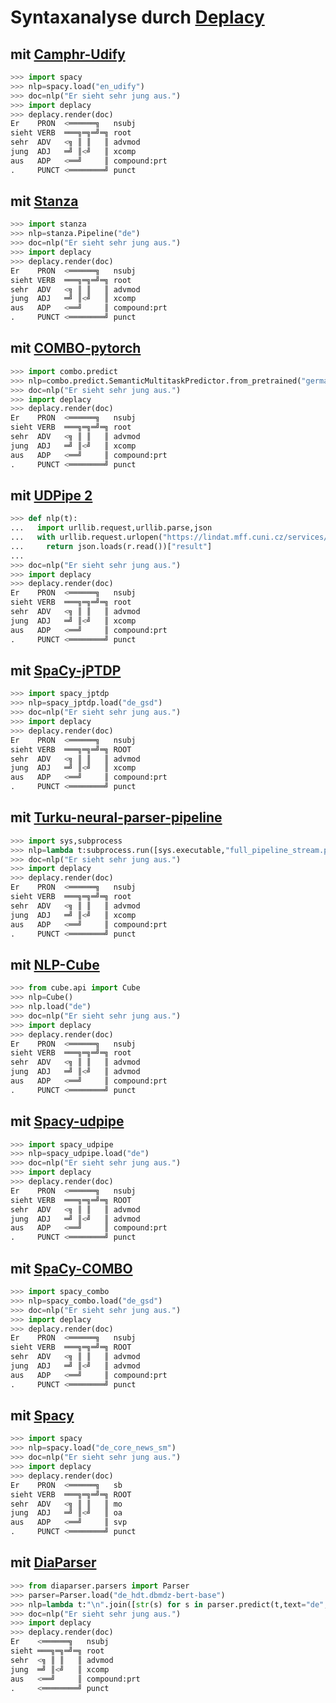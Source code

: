 # Syntaxanalyse durch [Deplacy](https://koichiyasuoka.github.io/deplacy/)

## mit [Camphr-Udify](https://camphr.readthedocs.io/en/latest/notes/udify.html)

```py
>>> import spacy
>>> nlp=spacy.load("en_udify")
>>> doc=nlp("Er sieht sehr jung aus.")
>>> import deplacy
>>> deplacy.render(doc)
Er    PRON  <══════╗   nsubj
sieht VERB  ═══╗═╗═╝═╗ root
sehr  ADV   <╗ ║ ║   ║ advmod
jung  ADJ   ═╝ ║<╝   ║ xcomp
aus   ADP   <══╝     ║ compound:prt
.     PUNCT <════════╝ punct
```

## mit [Stanza](https://stanfordnlp.github.io/stanza)

```py
>>> import stanza
>>> nlp=stanza.Pipeline("de")
>>> doc=nlp("Er sieht sehr jung aus.")
>>> import deplacy
>>> deplacy.render(doc)
Er    PRON  <══════╗   nsubj
sieht VERB  ═══╗═╗═╝═╗ root
sehr  ADV   <╗ ║ ║   ║ advmod
jung  ADJ   ═╝ ║<╝   ║ xcomp
aus   ADP   <══╝     ║ compound:prt
.     PUNCT <════════╝ punct
```

## mit [COMBO-pytorch](https://github.com/ipipan/combo)

```py
>>> import combo.predict
>>> nlp=combo.predict.SemanticMultitaskPredictor.from_pretrained("german")
>>> doc=nlp("Er sieht sehr jung aus.")
>>> import deplacy
>>> deplacy.render(doc)
Er    PRON  <══════╗   nsubj
sieht VERB  ═══╗═╗═╝═╗ root
sehr  ADV   <╗ ║ ║   ║ advmod
jung  ADJ   ═╝ ║<╝   ║ xcomp
aus   ADP   <══╝     ║ compound:prt
.     PUNCT <════════╝ punct
```

## mit [UDPipe 2](http://ufal.mff.cuni.cz/udpipe/2)

```py
>>> def nlp(t):
...   import urllib.request,urllib.parse,json
...   with urllib.request.urlopen("https://lindat.mff.cuni.cz/services/udpipe/api/process?model=de&tokenizer&tagger&parser&data="+urllib.parse.quote(t)) as r:
...     return json.loads(r.read())["result"]
...
>>> doc=nlp("Er sieht sehr jung aus.")
>>> import deplacy
>>> deplacy.render(doc)
Er    PRON  <══════╗   nsubj
sieht VERB  ═══╗═╗═╝═╗ root
sehr  ADV   <╗ ║ ║   ║ advmod
jung  ADJ   ═╝ ║<╝   ║ xcomp
aus   ADP   <══╝     ║ compound:prt
.     PUNCT <════════╝ punct
```

## mit [SpaCy-jPTDP](https://github.com/KoichiYasuoka/spaCy-jPTDP)

```py
>>> import spacy_jptdp
>>> nlp=spacy_jptdp.load("de_gsd")
>>> doc=nlp("Er sieht sehr jung aus.")
>>> import deplacy
>>> deplacy.render(doc)
Er    PRON  <══════╗   nsubj
sieht VERB  ═══╗═╗═╝═╗ ROOT
sehr  ADV   <╗ ║ ║   ║ advmod
jung  ADJ   ═╝ ║<╝   ║ xcomp
aus   ADP   <══╝     ║ compound:prt
.     PUNCT <════════╝ punct
```

## mit [Turku-neural-parser-pipeline](https://turkunlp.org/Turku-neural-parser-pipeline/)

```py
>>> import sys,subprocess
>>> nlp=lambda t:subprocess.run([sys.executable,"full_pipeline_stream.py","--gpu","-1","--conf","models_de_gsd/pipelines.yaml"],cwd="Turku-neural-parser-pipeline",input=t,encoding="utf-8",stdout=subprocess.PIPE).stdout
>>> doc=nlp("Er sieht sehr jung aus.")
>>> import deplacy
>>> deplacy.render(doc)
Er    PRON  <══════╗   nsubj
sieht VERB  ═══╗═╗═╝═╗ root
sehr  ADV   <╗ ║ ║   ║ advmod
jung  ADJ   ═╝ ║<╝   ║ xcomp
aus   ADP   <══╝     ║ compound:prt
.     PUNCT <════════╝ punct
```

## mit [NLP-Cube](https://github.com/Adobe/NLP-Cube)

```py
>>> from cube.api import Cube
>>> nlp=Cube()
>>> nlp.load("de")
>>> doc=nlp("Er sieht sehr jung aus.")
>>> import deplacy
>>> deplacy.render(doc)
Er    PRON  <══════╗   nsubj
sieht VERB  ═══╗═╗═╝═╗ root
sehr  ADV   <╗ ║ ║   ║ advmod
jung  ADJ   ═╝ ║<╝   ║ advmod
aus   ADP   <══╝     ║ compound:prt
.     PUNCT <════════╝ punct
```

## mit [Spacy-udpipe](https://github.com/TakeLab/spacy-udpipe)

```py
>>> import spacy_udpipe
>>> nlp=spacy_udpipe.load("de")
>>> doc=nlp("Er sieht sehr jung aus.")
>>> import deplacy
>>> deplacy.render(doc)
Er    PRON  <══════╗   nsubj
sieht VERB  ═══╗═╗═╝═╗ ROOT
sehr  ADV   <╗ ║ ║   ║ advmod
jung  ADJ   ═╝ ║<╝   ║ advmod
aus   ADP   <══╝     ║ compound:prt
.     PUNCT <════════╝ punct
```

## mit [SpaCy-COMBO](https://github.com/KoichiYasuoka/spaCy-COMBO)

```py
>>> import spacy_combo
>>> nlp=spacy_combo.load("de_gsd")
>>> doc=nlp("Er sieht sehr jung aus.")
>>> import deplacy
>>> deplacy.render(doc)
Er    PRON  <══════╗   nsubj
sieht VERB  ═══╗═╗═╝═╗ ROOT
sehr  ADV   <╗ ║ ║   ║ advmod
jung  ADJ   ═╝ ║<╝   ║ advmod
aus   ADP   <══╝     ║ compound:prt
.     PUNCT <════════╝ punct
```

## mit [Spacy](https://spacy.io/)

```py
>>> import spacy
>>> nlp=spacy.load("de_core_news_sm")
>>> doc=nlp("Er sieht sehr jung aus.")
>>> import deplacy
>>> deplacy.render(doc)
Er    PRON  <══════╗   sb
sieht VERB  ═══╗═╗═╝═╗ ROOT
sehr  ADV   <╗ ║ ║   ║ mo
jung  ADJ   ═╝ ║<╝   ║ oa
aus   ADP   <══╝     ║ svp
.     PUNCT <════════╝ punct
```

## mit [DiaParser](https://github.com/Unipisa/diaparser)

```py
>>> from diaparser.parsers import Parser
>>> parser=Parser.load("de_hdt.dbmdz-bert-base")
>>> nlp=lambda t:"\n".join([str(s) for s in parser.predict(t,text="de",prob=True).sentences])
>>> doc=nlp("Er sieht sehr jung aus.")
>>> import deplacy
>>> deplacy.render(doc)
Er    <══════╗   nsubj
sieht ═══╗═╗═╝═╗ root
sehr  <╗ ║ ║   ║ advmod
jung  ═╝ ║<╝   ║ xcomp
aus   <══╝     ║ compound:prt
.     <════════╝ punct
```
